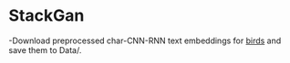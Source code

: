 # StackGan



-Download preprocessed char-CNN-RNN text embeddings for [birds](https://drive.google.com/file/d/1P0NbAU0fLMeufhKWKZcwZMuw9EN4Pzc6/view?usp=sharing) and save them to Data/.


